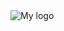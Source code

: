 <img src="https://avatars1.githubusercontent.com/u/54992722?s=400&u=e2df5aa6509ec9462a4123ff0b36d5d58e13b33d&v=4" alt="My logo">
